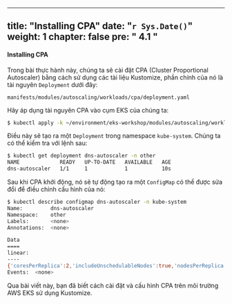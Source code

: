  ---
title: "Installing CPA"
date: "`r Sys.Date()`"
weight: 1
chapter: false
pre: "<b> 4.1 </b>"
---

#### Installing CPA

Trong bài thực hành này, chúng ta sẽ cài đặt CPA (Cluster Proportional Autoscaler) bằng cách sử dụng các tài liệu Kustomize, phần chính của nó là tài nguyên `Deployment` dưới đây:

```file
manifests/modules/autoscaling/workloads/cpa/deployment.yaml
```

Hãy áp dụng tài nguyên CPA vào cụm EKS của chúng ta:

```bash hook=cpa-install timeout=180
$ kubectl apply -k ~/environment/eks-workshop/modules/autoscaling/workloads/cpa
```

Điều này sẽ tạo ra một `Deployment` trong namespace `kube-system`. Chúng ta có thể kiểm tra với lệnh sau:

```bash
$ kubectl get deployment dns-autoscaler -n other
NAME             READY   UP-TO-DATE   AVAILABLE   AGE
dns-autoscaler   1/1     1            1           10s
```

Sau khi CPA khởi động, nó sẽ tự động tạo ra một `ConfigMap` có thể được sửa đổi để điều chỉnh cấu hình của nó:

```bash
$ kubectl describe configmap dns-autoscaler -n kube-system
Name:         dns-autoscaler
Namespace:    other
Labels:       <none>
Annotations:  <none>

Data
====
linear:
----
{'coresPerReplica':2,'includeUnschedulableNodes':true,'nodesPerReplica':1,'preventSinglePointFailure':true,'min':1,'max':4}
Events:  <none>
```

Qua bài viết này, bạn đã biết cách cài đặt và cấu hình CPA trên môi trường AWS EKS sử dụng Kustomize.